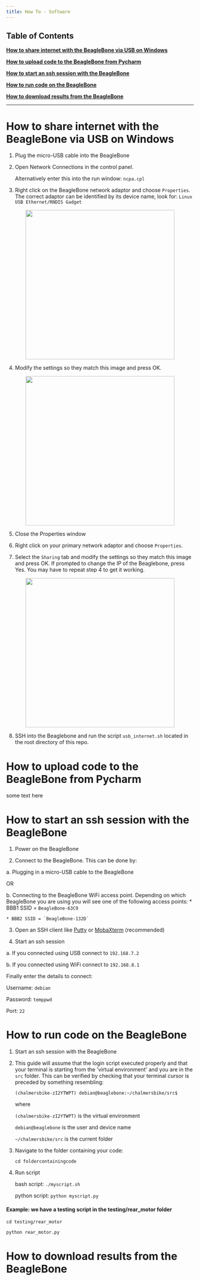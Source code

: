 ```yaml
---
title: How To - Software
---
```


Table of Contents
-----------------

[**How to share internet with the BeagleBone via USB on Windows**](#how-to-share-internet-with-the-beaglebone-via-usb-on-windows)

[**How to upload code to the BeagleBone from Pycharm**](#how-to-upload-code-to-the-beaglebone-from-pycharm)

[**How to start an ssh session with the BeagleBone**](#how-to-start-an-ssh-session-with-the-beaglebone)

[**How to run code on the BeagleBone**](#how-to-run-code-on-the-beaglebone)

[**How to download results from the BeagleBone**](#how-to-share-internet-with-the-beaglebone-via-usb-on-windows)

-----------------

# How to share internet with the BeagleBone via USB on Windows

1. Plug the micro-USB cable into the BeagleBone

2. Open Network Connections in the control panel. 

    Alternatively enter this into the run window: `ncpa.cpl`

3. Right click on the BeagleBone network adaptor and choose `Properties`. The correct adaptor can be identified by its device name, look for:  `Linux USB Ethernet/RNDIS Gadget` 

<p align="center"><img src="https://github.com/bababash/chalmersbike/blob/master/wiki/howto/BBB_NetworkConfig_2.JPG" width="400"></p>


4. Modify the settings so they match this image and press OK.

<p align="center"><img src="https://github.com/bababash/chalmersbike/blob/master/wiki/howto/BBB_NetworkConfig.JPG" width="400"></p>

5. Close the Properties window

6. Right click on your primary network adaptor and choose `Properties`.

7. Select the `Sharing` tab and modify the settings so they match this image and press OK. If prompted to change the IP of the Beaglebone, press Yes. You may have to repeat step 4 to get it working.

<p align="center"><img src="https://github.com/bababash/chalmersbike/blob/master/wiki/howto/BBB_NetworkConfig_3.JPG" width="400"></p>

8. SSH into the Beaglebone and run the script `usb_internet.sh` located in the root directory of this repo.

# How to upload code to the BeagleBone from Pycharm

some text here

# How to start an ssh session with the BeagleBone

1. Power on the BeagleBone

2. Connect to the BeagleBone. This can be done by:

  a. Plugging in a micro-USB cable to the BeagleBone

  OR
    
  b. Connecting to the BeagleBone WiFi access point. Depending on which BeagleBone you are using you will see one of the following access points:
    * BBB1 SSID = `BeagleBone-63C9`

    * BBB2 SSID = `BeagleBone-132D`

3. Open an SSH client like [Putty](https://www.chiark.greenend.org.uk/~sgtatham/putty/) or [MobaXterm](https://mobaxterm.mobatek.net/) (recommended)

4. Start an ssh session

  a. If you connected using USB connect to `192.168.7.2`

  b. If you connected using WiFi connect to `192.168.8.1`

  Finally enter the details to connect:

  Username: `debian`

  Password: `temppwd`

  Port: `22`

# How to run code on the BeagleBone

1. Start an ssh session with the BeagleBone

2. This guide will assume that the login script executed properly and that your terminal is starting from the 'virtual environment' and you are in the `src` folder. This can be verified by checking that your terminal cursor is preceded by something resembling:

    `(chalmersbike-zI2YTWPT) debian@beaglebone:~/chalmersbike/src$`

    where 

    `(chalmersbike-zI2YTWPT)` is the virtual environment

    `debian@beaglebone` is the user and device name

    `~/chalmersbike/src` is the current folder

  3. Navigate to the folder containing your code:

      `cd foldercontainingcode`

4. Run script

    bash script:
    `./myscript.sh`

    python script:
  `python myscript.py`

####  Example: we have a testing script in the testing/rear_motor folder

    cd testing/rear_motor
    
    python rear_motor.py

# How to download results from the BeagleBone
